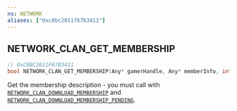 ```yaml
---
ns: NETWORK
aliases: ["0xc8bc2011f67b3411"]
---
```

## NETWORK_CLAN_GET_MEMBERSHIP

```c
// 0xC8BC2011F67B3411
bool NETWORK_CLAN_GET_MEMBERSHIP(Any* gamerHandle, Any* memberInfo, int membershipIndex);
```

Get the membership description - you must call with [`NETWORK_CLAN_DOWNLOAD_MEMBERSHIP`](#_0xA989044E70010ABE) and [`NETWORK_CLAN_DOWNLOAD_MEMBERSHIP_PENDING`](#_0x5B9E023DC6EBEDC0).

